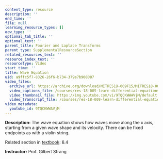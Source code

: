 ```yaml
---
content_type: resource
description: ''
end_time: ''
file: null
learning_resource_types: []
ocw_type: ''
optional_tab_title: ''
optional_text: ''
parent_title: Fourier and Laplace Transforms
parent_type: SupplementalResourceSection
related_resources_text: ''
resource_index_text: ''
resourcetype: Video
start_time: ''
title: Wave Equation
uid: a9ffc5f7-8326-26f6-b734-379e7b908087
video_files:
  archive_url: https://archive.org/download/MITRES18-009F15/MITRES18-009F15_8_4_WaveEquation_300k.mp4
  video_captions_file: /courses/res-18-009-learn-differential-equations-up-close-with-gilbert-strang-and-cleve-moler-fall-2015/5194b47f589351d1b0377030fd4ec176_9TQCKWWAVjM.vtt
  video_thumbnail_file: https://img.youtube.com/vi/9TQCKWWAVjM/default.jpg
  video_transcript_file: /courses/res-18-009-learn-differential-equations-up-close-with-gilbert-strang-and-cleve-moler-fall-2015/88829ad12d4bcc3085f7c3c78c58b906_9TQCKWWAVjM.pdf
video_metadata:
  youtube_id: 9TQCKWWAVjM
---
```


**Description:** The wave equation shows how waves move along the x axis, starting from a given wave shape and its velocity. There can be fixed endpoints as with a violin string.

Related section in [textbook](http://www-math.mit.edu/~gs/dela/): 8.4

**Instructor:** Prof. Gilbert Strang

